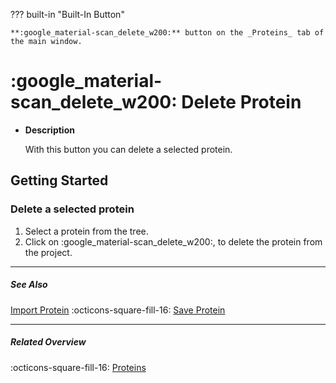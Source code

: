 ??? built-in "Built-In Button"

    **:google_material-scan_delete_w200:** button on the _Proteins_ tab of the main window.

# :google_material-scan_delete_w200: Delete Protein
<div class="grid cards" markdown>

-   __Description__

     With this button you can delete a selected protein.

</div>

## Getting Started
### Delete a selected protein
1. Select a protein from the tree.
2. Click on :google_material-scan_delete_w200:, to delete the protein from the project.

---

##### See Also
[Import Protein](protein_import.md) :octicons-square-fill-16: [Save Protein](protein_save.md) 

---

##### Related Overview
:octicons-square-fill-16: [Proteins](index.md)
